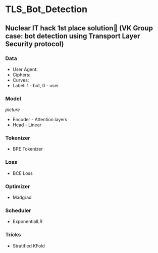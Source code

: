 # TLS_Bot_Detection
## Nuclear IT hack 1st place solution🥇 (VK Group case: bot detection using Transport Layer Security protocol)

### Data

* User Agent:
* Ciphers:
* Curves:
* Label: 1 - bot, 0 - user

### Model
*picture*
* Encoder - Attention layers
* Head - Linear

### Tokenizer
* BPE Tokenizer

### Loss
* BCE Loss

### Optimizer
* Madgrad

### Scheduler
* ExponentialLR

### Tricks
* Stratified KFold
